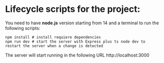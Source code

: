 # Lifecycle scripts for the project:  

You need to have **node.js** version starting from 14 and a terminal to run the following scripts:

```
npm install # install requiere dependencies
npm run dev # start the server with Express plus ts node dev to restart the server when a change is detected
```  

The server will start running in the following URL http://localhost:3000
